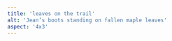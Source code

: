 ```yaml
---
title: 'leaves on the trail'
alt: 'Jean’s boots standing on fallen maple leaves'
aspect: '4x3'
---
```


